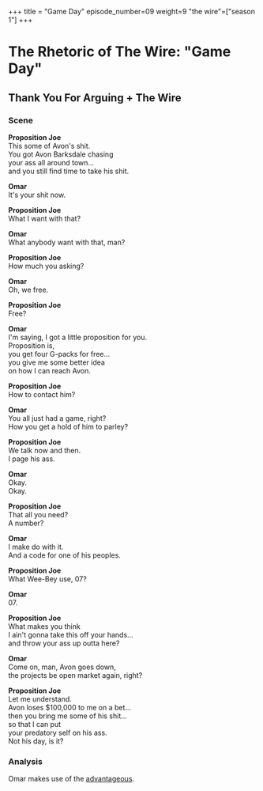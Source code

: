 +++
title = "Game Day"
episode_number=09
weight=9
"the wire"=["season 1"]
+++


# The Rhetoric of The Wire: "Game Day"
## Thank You For Arguing + The Wire
### Scene
**Proposition Joe**  
This some of Avon's shit.  
You got Avon Barksdale chasing  
your ass all around town...  
and you still find time to take his shit.  
  
**Omar**  
It's your shit now.  
  
**Proposition Joe**  
What I want with that?  
  
**Omar**  
What anybody want with that, man?  
  
**Proposition Joe**  
How much you asking?  
  
**Omar**  
Oh, we free.  
  
**Proposition Joe**  
Free?  
  
**Omar**  
I'm saying, I got a little proposition for you.  
Proposition is,  
you get four G-packs for free...  
you give me some better idea  
on how I can reach Avon.  
  
**Proposition Joe**  
How to contact him?  
  
**Omar**  
You all just had a game, right?  
How you get a hold of him to parley?  
  
**Proposition Joe**  
We talk now and then.  
I page his ass.  
  
**Omar**  
Okay.  
Okay.  
  
**Proposition Joe**  
That all you need?  
A number?  
  
**Omar**  
I make do with it.  
And a code for one of his peoples.  
  
**Proposition Joe**  
What Wee-Bey use, 07?  
  
**Omar**  
07.  
  
**Proposition Joe**  
What makes you think  
I ain't gonna take this off your hands...  
and throw your ass up outta here?  
  
**Omar**  
Come on, man, Avon goes down,  
the projects be open market again, right?  
  
**Proposition Joe**  
Let me understand.  
Avon loses $100,000 to me on a bet...  
then you bring me some of his shit...  
so that I can put  
your predatory self on his ass.  
Not his day, is it?  

### Analysis
Omar makes use of the [advantageous]().
  
